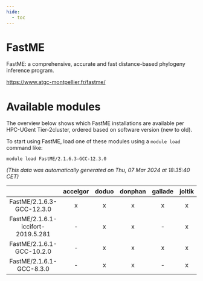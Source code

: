 ```yaml
---
hide:
  - toc
---
```


FastME
======


FastME: a comprehensive, accurate and fast distance-based phylogeny inference program.

https://www.atgc-montpellier.fr/fastme/
# Available modules


The overview below shows which FastME installations are available per HPC-UGent Tier-2cluster, ordered based on software version (new to old).

To start using FastME, load one of these modules using a `module load` command like:

```shell
module load FastME/2.1.6.3-GCC-12.3.0
```

*(This data was automatically generated on Thu, 07 Mar 2024 at 18:35:40 CET)*  

| |accelgor|doduo|donphan|gallade|joltik|skitty|
| :---: | :---: | :---: | :---: | :---: | :---: | :---: |
|FastME/2.1.6.3-GCC-12.3.0|x|x|x|x|x|x|
|FastME/2.1.6.1-iccifort-2019.5.281|-|x|x|-|x|x|
|FastME/2.1.6.1-GCC-10.2.0|-|x|x|x|x|x|
|FastME/2.1.6.1-GCC-8.3.0|-|x|x|-|x|x|
